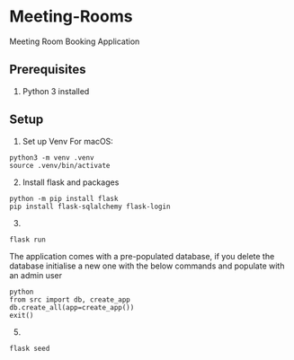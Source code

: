 # Meeting-Rooms
Meeting Room Booking Application

## Prerequisites
1. Python 3 installed

## Setup
1. Set up Venv
For macOS:
```
python3 -m venv .venv
source .venv/bin/activate
```
2. Install flask and packages
```
python -m pip install flask
pip install flask-sqlalchemy flask-login 
```
3.
```
flask run
```
The application comes with a pre-populated database, if you delete the database initialise a new one with the below commands and populate with an admin user
```
python
from src import db, create_app
db.create_all(app=create_app())
exit()
```
5. 
```
flask seed
```
